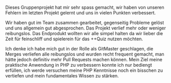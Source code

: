 Dieses Gruppenprojekt hat mir sehr spass gemacht, wir haben von unseren Fehlern im letzten Projekt gelernt und uns in vielen Punkten verbessert.

Wir haben gut im Team zusammen gearbeitet, gegenseitig Probleme gelöst und uns allgemein gut abgesprochen. Das Projekt verlief mehr oder weniger reibungslos.
Das Endprodukt wollten wir alle simpel halten da wir lieber die Zeit für feinschliff und spielerein für das ++Quiz nutzen möchten.

Ich denke ich habe mich gut in der Rolle als GitMaster geschlagen, die Merges verliefen alle reibungslos und wurden recht frequent gemacht, man hätte jedoch definitiv mehr Pull Requests machen können.
Mein Ziel meine praktische Anwendung in PHP zu verbessern konnte ich nur bediengt erfüllen, ich werde versuchen meine PHP Kenntnisse noch ein bisschen zu vertiefen und mein fundamentales Wissen zu stärken.



